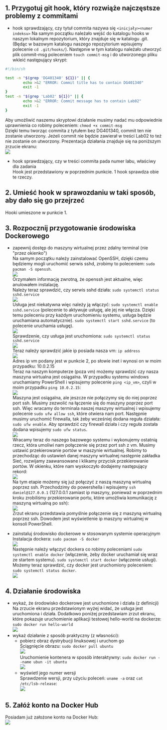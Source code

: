 ## 1. Przygotuj git hook, który rozwiąże najczęstsze problemy z commitami
* hook sprawdzający, czy tytuł commita nazywa się ```<inicjały><numer indeksu>``` 
  Na samym początku należało wejść do katalogu hooks w naszym lokalnym repozytorium, który znajduje się w katalogu .git. (Będąc w bazowym katalogu naszego repozytorium wpisujemy polecenie ```cd .git/hooks/```). Następnie w tym katalogu należało utworzyć plik commit-msg poleceniem ```touch commit-msg``` i do utworzonego pliku wkleić następujący skrypt:
```bash
#!/bin/sh

test -n "$(grep 'DG401340' ${1})" || {
        echo >&2 "ERROR: Commit title has to contain DG401340"
        exit -1
}
test -n "$(grep 'Lab02' ${1})" || {
        echo >&2 "ERROR: Commit message has to contain Lab02"
        exit -1
}
```  
Aby umożliwić naszemu skryptowi działanie musimy nadać mu odpowiednie uprawnienia co robimy poleceniem: ```chmod +x commit-msg```  
Dzięki temu tworząc commita z tytułem bez DG401340, commit ten nie zostanie utworzony. Jeżeli commit nie będzie zawierał w treści Lab02 to też nie zostanie on utworzony. Prezentacja działania znajduje się na poniższym zrzucie ekranu:    
![](2022-03-20-12-34-20.png)  

* hook sprawdzający, czy w treści commita pada numer labu, właściwy dla zadania   
Hook jest przedstawiony w poprzednim punkcie. 1 hook sprawdza obie te rzeczy.

## 2. Umieść hook w sprawozdaniu w taki sposób, aby dało się go przejrzeć   
Hooki umieszone w punkcie 1.

## 3. Rozpocznij przygotowanie środowiska Dockerowego  
* zapewnij dostęp do maszyny wirtualnej przez zdalny terminal (nie "przez okienko")  
Na samym początku należy zainstalować OpenSSH, dzięki czemu będziemy mogli uruchomić serwis sshd, zrobimy to poleceniem: ```sudo pacman -S openssh```.  
![](2022-03-17-23-15-12.png)  
Orzymałem informację zwrotną, że openssh jest aktualne, więc anulowałem instalację.  
Należy teraz sprawdzić, czy serwis sshd działa: ```sudo systemctl status sshd.service```  
![](2022-03-17-23-19-04.png)  
Usługa jest niekatywna więc należy ją włączyć: ```sudo systemctl enable sshd.service``` (polecenie to aktywuje usługę, ale jej nie włącza. Dzięki temu poleceniu przy każdym uruchomieniu systemu, usługa będzie uruchamiana automatycznie). ```sudo systemctl start sshd.service``` (to polecenie uruchamia usługę).  
![](2022-03-17-23-26-21.png)  
Sprawdzenie, czy usługa jest uruchomiona: ```sudo systemctl status sshd.service```  
![](2022-03-17-23-28-33.png)  
Teraz należy sprawdzić jakie ip posiada nasza vm: ```ip address```  
![](2022-03-19-10-40-25.png)  
Adres ip vm podany jest w punkcie 2, po słowie inet i wynosi on w moim przypadku: 10.0.2.15  
Teraz na naszym komputerze (poza vm) możemy sprawdzić czy nasza maszyna wirtualna jest osiągalna. W przypadku systemu windows uruchamiamy PowerShell i wpisujemy polecenie ```ping <ip_vm>```, czyli w moim przypadku ```ping 10.0.2.15```:  
![](ping.png)  
Maszyna jest osiągalna, ale jeszcze nie połączymy się do niej poprzez port ssh. Musimy zezwolić na łączenie się do maszyny poprzez port ssh. Więc wracamy do terminala naszej maszyny wirtualnej i wpisujemy polecenie ```sudo ufw allow ssh```, które otwiera nam port. Następnie musimy uruchomić firewalla, tak żeby wcześniej dodana reguła działała: ```sudo ufw enable```. Aby sprawdzić czy firewall działa i czy reguła została dodana wpisujemy ```sudo ufw status```.  
![](2022-03-19-10-56-50.png)  
Wracamy teraz do naszego bazowego systemu i wykonujemy ostatnią rzecz, która umoliwi nam połączenie się przez port ssh z vm. Musimy ustawić przekierowanie portów w maszynie wirtualnej. Robimy to przechodząc do ustawień danej maszyny wirtualnej następnie zakładka Sieć, rozwijamy zaawansowane i klikamy przycisk przekierowanie portów. W okienku, które nam wyskoczyło dodajemy następujący rekord:  
![](port_forwarding.png)  
  Na tym etapie możemy się już połączyć z naszą maszyną wirtualną poprzez ssh. Przechodzimy do powershella i wpisujemy ```ssh daniel@127.0.0.1``` (127.0.0.1 zamiast ip maszyny, ponieważ w poprzednim kroku zrobiliśmy przekierowanie portu, które umożliwia komunikację z maszyną wirtualną po ssh):  
![](ssh_conn.png)  
Zrzut ekranu przedstawia pomyślnie połączenie się z maszyną wirtualną poprzez ssh. Dowodem jest wyświetlenie ip maszyny wirtualnej w konsoli PowerShell.


* zainstaluj środowisko dockerowe w stosowanym systemie operacyjnym  
Instalacja dockera: ```sudo pacman -S docker```  
![](install_docker.png)  
  Następnie należy włączyć dockera co robimy poleceniami ```sudo systemctl enable docker``` (włączenie, żeby docker uruchamiał się wraz ze startem systemu). ```sudo systemctl start docker``` (włączenie usługi). Możemy teraz sprawdzić, czy docker jest uruchomiony poleceniem: ```sudo systemctl status docker```.  
![](docker_start.png) 

## 4. Działanie środowiska  
* wykaż, że środowisko dockerowe jest uruchomione i działa (z definicji)  
Na zrzucie ekranu przedstawionym wyżej widać, że usługa jest uruchomiona i działa. Dodatkowo poniżej przedstawiam zrzut ekranu, które pokazuje uruchomienie aplikacji testowej hello-world na dockerze: ```sudo docker run hello-world```  
![](check_docker.png)  
* wykaż działanie z sposób praktyczny (z własności):  
  * pobierz obraz dystrybucji linuksowej i uruchom go  
  Ściągnięcie obrazu: ```sudo docker pull ubuntu```  
  ![](docker_pull.png)  
  Uruchomienie kontenera w sposób interaktywny: ```sudo docker run --name ubun -it ubuntu```  
  ![](docker_run.png)  
  * wyświetl jego numer wersji  
  Sprawdzenie wersji, przy użyciu poleceń: ```uname -a``` oraz ```cat /etc/lsb-release```:  
  ![](version.png)  

## 5. Załóż konto na Docker Hub
Posiadam już założone konto na Docker Hub:  
![](dockerhub.png)  


